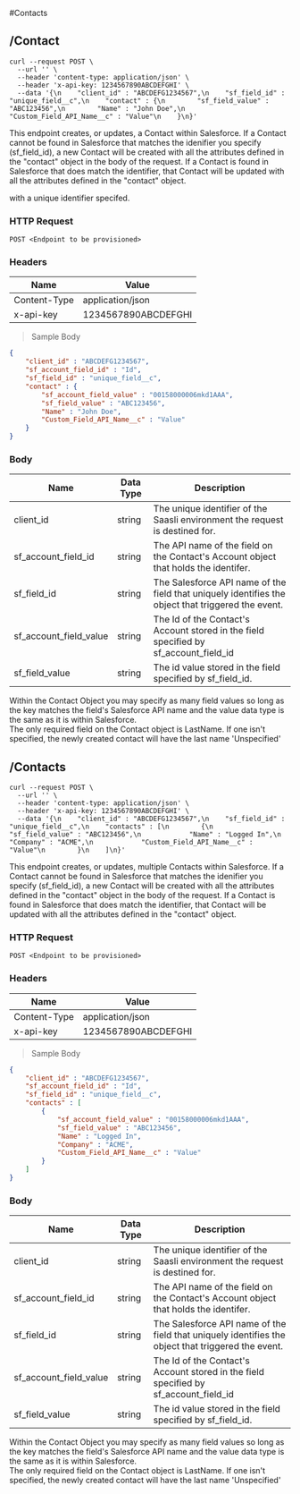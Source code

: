 #Contacts

## /Contact

```shell
curl --request POST \
  --url '' \
  --header 'content-type: application/json' \
  --header 'x-api-key: 1234567890ABCDEFGHI' \
  --data '{\n    "client_id" : "ABCDEFG1234567",\n    "sf_field_id" : "unique_field__c",\n    "contact" : {\n        "sf_field_value" : "ABC123456",\n        "Name" : "John Doe",\n        "Custom_Field_API_Name__c" : "Value"\n    }\n}'
```

This endpoint creates, or updates, a Contact within Salesforce. If a Contact cannot be found in Salesforce that matches the idenifier you specify (sf_field_id), a new Contact will be created with all the attributes defined in the "contact" object in the body of the request. If a Contact is found in Salesforce that does match the identifier, that Contact will be updated with all the attributes defined in the "contact" object.

with a unique identifier specifed.

### HTTP Request

`POST <Endpoint to be provisioned>`

### Headers

Name | Value
--------- | ------- 
Content-Type | application/json
x-api-key |  1234567890ABCDEFGHI

> Sample Body

```json
{
    "client_id" : "ABCDEFG1234567",
    "sf_account_field_id" : "Id",
    "sf_field_id" : "unique_field__c",
    "contact" : {
        "sf_account_field_value" : "00158000006mkd1AAA",
        "sf_field_value" : "ABC123456",
        "Name" : "John Doe",
        "Custom_Field_API_Name__c" : "Value"
    }
}
```


### Body

Name | Data Type | Description
--------- | --------- | -----------
client_id | string | The unique identifier of the Saasli environment the request is destined for.
sf_account_field_id | string | The API name of the field on the Contact's Account object that holds the identifer. 
sf_field_id | string | The Salesforce API name of the field that uniquely identifies the object that triggered the event.
sf_account_field_value | string | The Id of the Contact's Account stored in the field specified by sf_account_field_id
sf_field_value | string | The id value stored in the field specified by sf_field_id.

<aside class="warning">
Within the Contact Object you may specify as many field values so long as the key matches the field's Salesforce API name and the value data type is the same as it is within Salesforce.
</aside>
<aside class="warning">
The only required field on the Contact object is LastName. If one isn't specified, the newly created contact will have the last name 'Unspecified'
</aside>



## /Contacts

```shell
curl --request POST \
  --url '' \
  --header 'content-type: application/json' \
  --header 'x-api-key: 1234567890ABCDEFGHI' \
  --data '{\n    "client_id" : "ABCDEFG1234567",\n    "sf_field_id" : "unique_field__c",\n    "contacts" : [\n        {\n            "sf_field_value" : "ABC123456",\n            "Name" : "Logged In",\n            "Company" : "ACME",\n            "Custom_Field_API_Name__c" : "Value"\n        }\n    ]\n}'
  ```

This endpoint creates, or updates, multiple Contacts within Salesforce. If a Contact cannot be found in Salesforce that matches the idenifier you specify (sf_field_id), a new Contact will be created with all the attributes defined in the "contact" object in the body of the request. If a Contact is found in Salesforce that does match the identifier, that Contact will be updated with all the attributes defined in the "contact" object.

### HTTP Request

`POST <Endpoint to be provisioned>`

### Headers

Name | Value
--------- | ------- 
Content-Type | application/json
x-api-key |  1234567890ABCDEFGHI

> Sample Body

```json
{
    "client_id" : "ABCDEFG1234567",
    "sf_account_field_id" : "Id",
    "sf_field_id" : "unique_field__c",
    "contacts" : [
        {
            "sf_account_field_value" : "00158000006mkd1AAA",
            "sf_field_value" : "ABC123456",
            "Name" : "Logged In",
            "Company" : "ACME",
            "Custom_Field_API_Name__c" : "Value"
        }
    ]
}
```

### Body

Name | Data Type | Description
--------- | --------- | -----------
client_id | string | The unique identifier of the Saasli environment the request is destined for.
sf_account_field_id | string | The API name of the field on the Contact's Account object that holds the identifer. 
sf_field_id | string | The Salesforce API name of the field that uniquely identifies the object that triggered the event.
sf_account_field_value | string | The Id of the Contact's Account stored in the field specified by sf_account_field_id
sf_field_value | string | The id value stored in the field specified by sf_field_id.

<aside class="notice">
Within the Contact Object you may specify as many field values so long as the key matches the field's Salesforce API name and the value data type is the same as it is within Salesforce.
</aside>
<aside class="notice">
The only required field on the Contact object is LastName. If one isn't specified, the newly created contact will have the last name 'Unspecified'
</aside>
